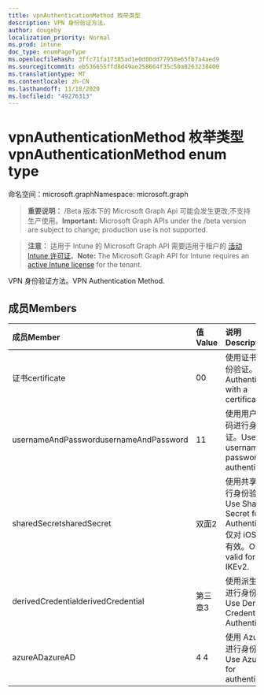 ```yaml
---
title: vpnAuthenticationMethod 枚举类型
description: VPN 身份验证方法。
author: dougeby
localization_priority: Normal
ms.prod: intune
doc_type: enumPageType
ms.openlocfilehash: 3ffc71fa17385ad1e0d00dd77958e65fb7a4aed9
ms.sourcegitcommit: eb536655ffd8d49ae258664f35c50a8263238400
ms.translationtype: MT
ms.contentlocale: zh-CN
ms.lasthandoff: 11/18/2020
ms.locfileid: "49276313"
---
```

# <a name="vpnauthenticationmethod-enum-type"></a><span data-ttu-id="8a3c5-103">vpnAuthenticationMethod 枚举类型</span><span class="sxs-lookup"><span data-stu-id="8a3c5-103">vpnAuthenticationMethod enum type</span></span>

<span data-ttu-id="8a3c5-104">命名空间：microsoft.graph</span><span class="sxs-lookup"><span data-stu-id="8a3c5-104">Namespace: microsoft.graph</span></span>

> <span data-ttu-id="8a3c5-105">**重要说明：** /Beta 版本下的 Microsoft Graph Api 可能会发生更改;不支持生产使用。</span><span class="sxs-lookup"><span data-stu-id="8a3c5-105">**Important:** Microsoft Graph APIs under the /beta version are subject to change; production use is not supported.</span></span>

> <span data-ttu-id="8a3c5-106">**注意：** 适用于 Intune 的 Microsoft Graph API 需要适用于租户的 [活动 Intune 许可证](https://go.microsoft.com/fwlink/?linkid=839381)。</span><span class="sxs-lookup"><span data-stu-id="8a3c5-106">**Note:** The Microsoft Graph API for Intune requires an [active Intune license](https://go.microsoft.com/fwlink/?linkid=839381) for the tenant.</span></span>

<span data-ttu-id="8a3c5-107">VPN 身份验证方法。</span><span class="sxs-lookup"><span data-stu-id="8a3c5-107">VPN Authentication Method.</span></span>

## <a name="members"></a><span data-ttu-id="8a3c5-108">成员</span><span class="sxs-lookup"><span data-stu-id="8a3c5-108">Members</span></span>
|<span data-ttu-id="8a3c5-109">成员</span><span class="sxs-lookup"><span data-stu-id="8a3c5-109">Member</span></span>|<span data-ttu-id="8a3c5-110">值</span><span class="sxs-lookup"><span data-stu-id="8a3c5-110">Value</span></span>|<span data-ttu-id="8a3c5-111">说明</span><span class="sxs-lookup"><span data-stu-id="8a3c5-111">Description</span></span>|
|:---|:---|:---|
|<span data-ttu-id="8a3c5-112">证书</span><span class="sxs-lookup"><span data-stu-id="8a3c5-112">certificate</span></span>|<span data-ttu-id="8a3c5-113">0</span><span class="sxs-lookup"><span data-stu-id="8a3c5-113">0</span></span>|<span data-ttu-id="8a3c5-114">使用证书进行身份验证。</span><span class="sxs-lookup"><span data-stu-id="8a3c5-114">Authenticate with a certificate.</span></span>|
|<span data-ttu-id="8a3c5-115">usernameAndPassword</span><span class="sxs-lookup"><span data-stu-id="8a3c5-115">usernameAndPassword</span></span>|<span data-ttu-id="8a3c5-116">1</span><span class="sxs-lookup"><span data-stu-id="8a3c5-116">1</span></span>|<span data-ttu-id="8a3c5-117">使用用户名和密码进行身份验证。</span><span class="sxs-lookup"><span data-stu-id="8a3c5-117">Use username and password for authentication.</span></span>|
|<span data-ttu-id="8a3c5-118">sharedSecret</span><span class="sxs-lookup"><span data-stu-id="8a3c5-118">sharedSecret</span></span>|<span data-ttu-id="8a3c5-119">双面</span><span class="sxs-lookup"><span data-stu-id="8a3c5-119">2</span></span>|<span data-ttu-id="8a3c5-120">使用共享密钥进行身份验证。</span><span class="sxs-lookup"><span data-stu-id="8a3c5-120">Use Shared Secret for Authentication.</span></span>  <span data-ttu-id="8a3c5-121">仅对 iOS IKEv2 有效。</span><span class="sxs-lookup"><span data-stu-id="8a3c5-121">Only valid for iOS IKEv2.</span></span>|
|<span data-ttu-id="8a3c5-122">derivedCredential</span><span class="sxs-lookup"><span data-stu-id="8a3c5-122">derivedCredential</span></span>|<span data-ttu-id="8a3c5-123">第三章</span><span class="sxs-lookup"><span data-stu-id="8a3c5-123">3</span></span>|<span data-ttu-id="8a3c5-124">使用派生的凭据进行身份验证。</span><span class="sxs-lookup"><span data-stu-id="8a3c5-124">Use Derived Credential for Authentication.</span></span>|
|<span data-ttu-id="8a3c5-125">azureAD</span><span class="sxs-lookup"><span data-stu-id="8a3c5-125">azureAD</span></span>|<span data-ttu-id="8a3c5-126">4 </span><span class="sxs-lookup"><span data-stu-id="8a3c5-126">4</span></span>|<span data-ttu-id="8a3c5-127">使用 Azure AD 进行身份验证。</span><span class="sxs-lookup"><span data-stu-id="8a3c5-127">Use Azure AD for authentication.</span></span>|




